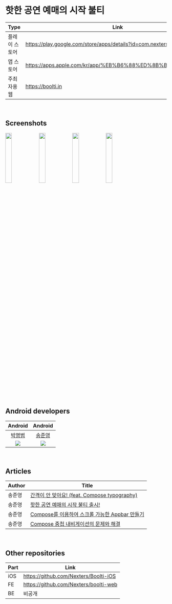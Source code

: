 # 핫한 공연 예매의 시작 불티

| Type | Link |
| --- | --- |
| 플레이 스토어 | https://play.google.com/store/apps/details?id=com.nexters.boolti |
| 앱 스토어 | https://apps.apple.com/kr/app/%EB%B6%88%ED%8B%B0/id6476589322 |
| 주최자용 웹 | https://boolti.in |

</br>

## Screenshots
<img width=20% src="https://github.com/Nexters/Boolti/assets/35232655/1720adc2-80aa-46aa-a079-cdf23bfd8a01">
<img width=20% src="https://github.com/Nexters/Boolti/assets/35232655/b218b684-7022-49a9-9b97-308d4d7a942b">
<img width=20% src="https://github.com/Nexters/Boolti/assets/35232655/bc784377-ec05-4d28-b578-1c638d2cd5b5">
<img width=20% src="https://github.com/Nexters/Boolti/assets/35232655/d080d5e0-e979-4e66-94f8-dcd8d49d3d78">  

</br></br>

## Android developers

|Android|Android|
|:---:|:---:|
|[박명범](https://github.com/mangbaam)|[송준영](https://github.com/HamBP)|
|<img src="https://github.com/mangbaam.png?size=144">|<img src="https://github.com/HamBP.png?size=144">|

</br>

## Articles
| Author | Title |
| ------------- | -------------|
| 송준영 | [간격이 안 맞아요! (feat. Compose typography)](https://algosketch.tistory.com/184) |
| 송준영 | [핫한 공연 예매의 시작 불티 출시!](https://algosketch.tistory.com/185) |
| 송준영 | [Compose를 이용하여 스크롤 가능한 Appbar 만들기](https://algosketch.tistory.com/186) |
| 송준영 | [Compose 중첩 내비게이션의 문제와 해결](https://algosketch.tistory.com/189) |

</br>

## Other repositories

| Part | Link |
| --- | --- |
| iOS | https://github.com/Nexters/Boolti-iOS
| FE | https://github.com/Nexters/boolti-web
| BE | 비공개
